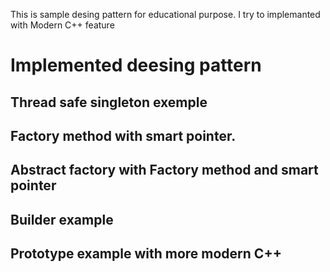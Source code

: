 This is sample desing pattern for educational purpose. I try to implemanted with Modern C++ feature
# Implemented deesing pattern
## Thread safe singleton exemple
## Factory method with smart pointer.
## Abstract factory with Factory method and smart pointer
## Builder example
## Prototype example with more modern C++